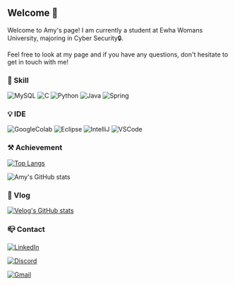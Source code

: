 ## Welcome 👋

Welcome to Amy's page!
I am currently a student at Ewha Womans University, majoring in Cyber Security🔒.

Feel free to look at my page and if you have any questions, don't hesitate to get in touch with me!



### 💫 Skill
![MySQL](https://img.shields.io/badge/MySQL-005C84?style=for-the-badge&logo=mysql&logoColor=white)
![C](https://img.shields.io/badge/C-00599C?style=for-the-badge&logo=c&logoColor=white)
![Python](https://img.shields.io/badge/Python-14354C?style=for-the-badge&logo=python&logoColor=white)
![Java](https://img.shields.io/badge/Java-ED8B00?style=for-the-badge&logo=openjdk&logoColor=white)
![Spring](https://img.shields.io/badge/Spring-6DB33F?style=for-the-badge&logo=spring&logoColor=white)



### 💡 IDE
![GoogleColab](https://img.shields.io/badge/Colab-F9AB00?style=for-the-badge&logo=googlecolab&color=525252)
![Eclipse](https://img.shields.io/badge/Eclipse-2C2255?style=for-the-badge&logo=eclipse&logoColor=white)
![IntelliJ](https://img.shields.io/badge/IntelliJ_IDEA-000000.svg?style=for-the-badge&logo=intellij-idea&logoColor=white)
![VSCode](https://img.shields.io/badge/Visual_Studio_Code-0078D4?style=for-the-badge&logo=visual%20studio%20code&logoColor=white)



<!--
### 🧸 Interest
<code>📷Photograph</code>
<code>✈️Travel</code>


-->
### ⚒️ Achievement
[![Top Langs](https://github-readme-stats.vercel.app/api/top-langs/?username=csh1603)](https://github.com/anuraghazra/github-readme-stats)

![Amy's GitHub stats](https://github-readme-stats.vercel.app/api?username=csh1603&hide=contribs,prs&show_icons=true&theme=graywhite)



### 📝 Vlog
[![Velog's GitHub stats](https://velog-readme-stats.vercel.app/api/list?name=csh1603)](https://velog.io/@csh1603)



### 📪 Contact
[![LinkedIn](https://img.shields.io/badge/LinkedIn-0077B5?style=for-the-badge&logo=linkedin&logoColor=white)](https://www.linkedin.com/in/%EC%8A%B9%ED%98%84-%EC%A1%B0-6ab016256/)

[![Discord](https://img.shields.io/badge/Discord-7289DA?style=for-the-badge&logo=discord&logoColor=white)](https://discord.com/users/csh1603)

[![Gmail](https://img.shields.io/badge/Gmail-D14836?style=for-the-badge&logo=gmail&logoColor=white)](mailto:csh16034@gmail.com)


<!--
**csh1603/csh1603** is a ✨ _special_ ✨ repository because its `README.md` (this file) appears on your GitHub profile.

Here are some ideas to get you started:

- 🔭 I’m currently working on ...
- 🌱 I’m currently learning ...
- 👯 I’m looking to collaborate on ...
- 🤔 I’m looking for help with ...
- 💬 Ask me about ...
- 📫 How to reach me: ...
- 😄 Pronouns: ...
- ⚡ Fun fact: ...
-->
